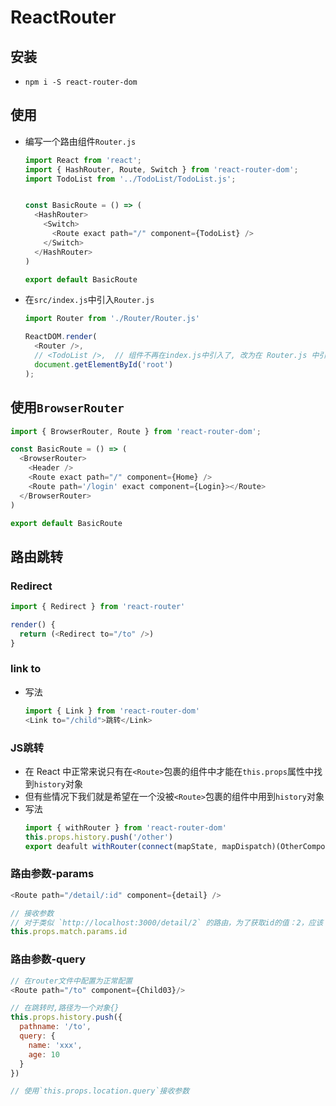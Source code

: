 # ReactRouter

## 安装
- `npm i -S react-router-dom`

## 使用
- 编写一个路由组件`Router.js`
  ```js
  import React from 'react';
  import { HashRouter, Route, Switch } from 'react-router-dom';
  import TodoList from '../TodoList/TodoList.js';
  
  
  const BasicRoute = () => (
    <HashRouter>
      <Switch>
        <Route exact path="/" component={TodoList} />
      </Switch>
    </HashRouter>
  )
  
  export default BasicRoute
  ```
- 在`src/index.js`中引入`Router.js`
  ```js
  import Router from './Router/Router.js'

  ReactDOM.render(
    <Router />,
    // <TodoList />,  // 组件不再在index.js中引入了, 改为在 Router.js 中引入
    document.getElementById('root')
  );
  ```

## 使用`BrowserRouter`
```js
import { BrowserRouter, Route } from 'react-router-dom';

const BasicRoute = () => (
  <BrowserRouter>
    <Header />
    <Route exact path="/" component={Home} />
    <Route path='/login' exact component={Login}></Route>
  </BrowserRouter>
)

export default BasicRoute
```


## 路由跳转
### Redirect
```js
import { Redirect } from 'react-router'

render() {
  return (<Redirect to="/to" />)
}
```
### link to
- 写法
  ```js
  import { Link } from 'react-router-dom'
  <Link to="/child">跳转</Link>
  ```
### JS跳转
- 在 React 中正常来说只有在`<Route>`包裹的组件中才能在`this.props`属性中找到`history`对象
- 但有些情况下我们就是希望在一个没被`<Route>`包裹的组件中用到`history`对象
- 写法
  ```js
  import { withRouter } from 'react-router-dom'
  this.props.history.push('/other')
  export deafult withRouter(connect(mapState, mapDispatch)(OtherComponent))
  ```
### 路由参数-params
```js
<Route path="/detail/:id" component={detail} />

// 接收参数
// 对于类似 `http://localhost:3000/detail/2` 的路由，为了获取id的值：2，应该：
this.props.match.params.id
```
### 路由参数-query
```js
// 在router文件中配置为正常配置   
<Route path="/to" component={Child03}/>

// 在跳转时,路径为一个对象{}     
this.props.history.push({
  pathname: '/to',
  query: {
    name: 'xxx',
    age: 10
  }
})

// 使用`this.props.location.query`接收参数
```